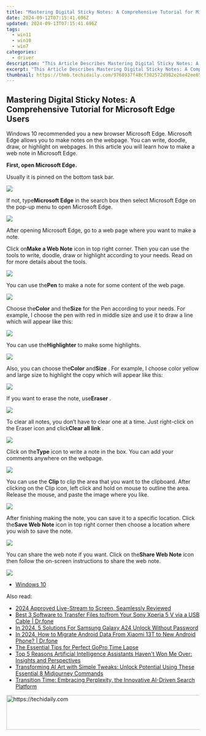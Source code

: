 ```yaml
---
title: "Mastering Digital Sticky Notes: A Comprehensive Tutorial for Microsoft Edge Users"
date: 2024-09-12T07:15:41.696Z
updated: 2024-09-13T07:15:41.696Z
tags:
  - win11
  - win10
  - win7
categories:
  - driver
description: "This Article Describes Mastering Digital Sticky Notes: A Comprehensive Tutorial for Microsoft Edge Users"
excerpt: "This Article Describes Mastering Digital Sticky Notes: A Comprehensive Tutorial for Microsoft Edge Users"
thumbnail: https://thmb.techidaily.com/9768937f48cf302572d982e26e42ee65fe0cea8c30a424b4cbbdbad231eaae46.png
---
```


## Mastering Digital Sticky Notes: A Comprehensive Tutorial for Microsoft Edge Users

Windows 10 recommended you a new browser Microsoft Edge. Microsoft Edge allows you to make notes on the webpage. You can  write, doodle, draw, or highlight on webpages. In this article you will learn how to make a web note in Microsoft Edge.   
  
**First, open Microsoft Edge.**   
  
 Usually it is pinned on the bottom task bar.   
  
![](https://images.drivereasy.com/wp-content/uploads/2016/12/img_58467b7679b56.jpg)   
  
 If not, type**Microsoft Edge** in the search box then select Microsoft Edge on the pop-up menu to open Microsoft Edge.  
  
![](https://images.drivereasy.com/wp-content/uploads/2016/12/img_58467ecbdc7a5.jpg)   
  
 After opening Microsoft Edge, go to a web page where you want to make a note.   
  
 Click on**Make a Web Note** icon in top right corner. Then you can use the tools to write, doodle, draw or highlight according to your needs. Read on for more details about the tools.  
  
![](https://images.drivereasy.com/wp-content/uploads/2016/12/img_58467fd35bb1d.jpg)   
  
 You can use the**Pen** to make a note for some content of the web page.   
  
![](https://images.drivereasy.com/wp-content/uploads/2016/12/img_5846835a0aa34.jpg)   
  
 Choose the**Color** and the**Size** for the Pen according to your needs. For example, I choose the pen with red in middle size and use it to draw a line which will appear like this:  
  
![](https://images.drivereasy.com/wp-content/uploads/2016/12/img_5846864ad0cc4.jpg)   
  
 You can use the**Highlighter** to make some highlights.  
  
![](https://images.drivereasy.com/wp-content/uploads/2016/12/img_58468fa0cf8d9.jpg)   
  
 Also, you can choose the**Color** and**Size** . For example, I choose color yellow and large size to highlight the copy which will appear like this:  
  
![](https://images.drivereasy.com/wp-content/uploads/2016/12/img_58468fe7ad1c7.jpg) 

  
 If you want to erase the note, use**Eraser** .   
  
![](https://images.drivereasy.com/wp-content/uploads/2016/12/img_58468809ab9de.jpg)   
  
 To clear all notes, you don’t have to clear one at a time. Just right-click on the Eraser icon and click**Clear all link** .   
  
![](https://images.drivereasy.com/wp-content/uploads/2016/12/img_584688bd1e4c7.jpg)   
  
 Click on the**Type** icon to write a note in the box. You can add your comments anywhere on the webpage.  
  
![](https://images.drivereasy.com/wp-content/uploads/2016/12/img_5846896c7df64.jpg)   
  
 You can use the **Clip** to clip the area that you want to the clipboard. After clicking on the Clip icon, left click and hold on mouse to outline the area. Release the mouse, and paste the image where you like.  
  
![](https://images.drivereasy.com/wp-content/uploads/2016/12/img_58468a74c4df9.jpg) 

  
 After finishing making the note, you can save it to a specific location. Click the**Save Web Note** icon in top right corner then choose a location where you wish to save the note.  
  
![](https://images.drivereasy.com/wp-content/uploads/2016/12/img_58468d5830ff7.jpg)   
  
 You can share the web note if you want. Click on the**Share Web Note** icon then follow the on-screen instructions to share the web note.  
  
![](https://images.drivereasy.com/wp-content/uploads/2016/12/img_58468dc7e9c00.jpg) 

* [Windows 10](https://tools.techidaily.com/drivereasy/download/)

<ins class="adsbygoogle"
     style="display:block"
     data-ad-format="autorelaxed"
     data-ad-client="ca-pub-7571918770474297"
     data-ad-slot="1223367746"></ins>

<ins class="adsbygoogle"
     style="display:block"
     data-ad-client="ca-pub-7571918770474297"
     data-ad-slot="8358498916"
     data-ad-format="auto"
     data-full-width-responsive="true"></ins>

<span class="atpl-alsoreadstyle">Also read:</span>
<div><ul>
<li><a href="https://on-screen-recording.techidaily.com/2024-approved-live-stream-to-screen-seamlessly-reviewed/"><u>2024 Approved Live-Stream to Screen, Seamlessly Reviewed</u></a></li>
<li><a href="https://blog-min.techidaily.com/best-3-software-to-transfer-files-tofrom-your-sony-xperia-5-v-via-a-usb-cable-drfone-by-drfone-transfer-from-android-transfer-from-android/"><u>Best 3 Software to Transfer Files to/from Your Sony Xperia 5 V via a USB Cable | Dr.fone</u></a></li>
<li><a href="https://android-unlock.techidaily.com/in-2024-5-solutions-for-samsung-galaxy-a24-unlock-without-password-by-drfone-android/"><u>In 2024, 5 Solutions For Samsung Galaxy A24 Unlock Without Password</u></a></li>
<li><a href="https://android-transfer.techidaily.com/in-2024-how-to-migrate-android-data-from-xiaomi-13t-to-new-android-phone-drfone-by-drfone-transfer-from-android-transfer-from-android/"><u>In 2024, How to Migrate Android Data From Xiaomi 13T to New Android Phone? | Dr.fone</u></a></li>
<li><a href="https://fox-links.techidaily.com/the-essential-tips-for-perfect-gopro-time-lapse/"><u>The Essential Tips for Perfect GoPro Time Lapse</u></a></li>
<li><a href="https://some-tips.techidaily.com/top-5-reasons-artificial-intelligence-assistants-havent-won-me-over-insights-and-perspectives/"><u>Top 5 Reasons Artificial Intelligence Assistants Haven't Won Me Over: Insights and Perspectives</u></a></li>
<li><a href="https://some-tips.techidaily.com/transforming-ai-art-with-simple-tweaks-unlock-potential-using-these-essential-8-midjourney-commands/"><u>Transforming AI Art with Simple Tweaks: Unlock Potential Using These Essential 8 Midjourney Commands</u></a></li>
<li><a href="https://some-tips.techidaily.com/transition-time-embracing-perplexity-the-innovative-ai-driven-search-platform/"><u>Transition Time: Embracing Perplexity, the Innovative AI-Driven Search Platform</u></a></li>
</ul></div>

<!-- affiliate ads begin -->
<a href="https://appsumo.8odi.net/c/5597632/2137412/7443" target="_top" id="2137412">
  <img src="//a.impactradius-go.com/display-ad/7443-2137412" border="0" alt="https://techidaily.com" width="728" height="90"/>
</a>
<img height="0" width="0" src="https://appsumo.8odi.net/i/5597632/2137412/7443" style="position:absolute;visibility:hidden;" border="0" />
<!-- affiliate ads end -->

